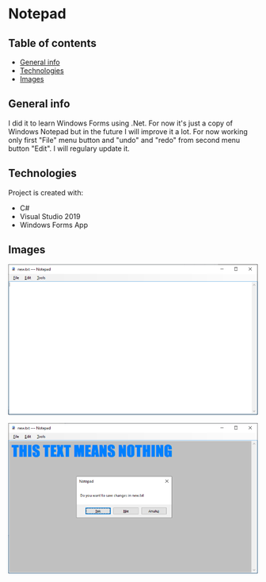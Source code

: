 # Notepad

## Table of contents
* [General info](#general-info)
* [Technologies](#technologies)
* [Images](#images)

## General info
I did it to learn Windows Forms using .Net. For now it's just a copy of Windows Notepad but in the future
I will improve it a lot. For now working only first "File" menu button and "undo" and "redo"
from second menu button "Edit". I will regulary update it.

## Technologies
Project is created with:
* C#
* Visual Studio 2019
* Windows Forms App

## Images
![Algorithm schema](./images/notepad.png)

![Algorithm schema](./images/notepad3.png)
